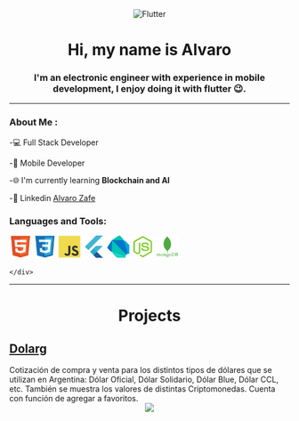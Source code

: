 <div id="header" align="center">
  <img
    src="https://media.giphy.com/media/E89xxATM4iZoPdr6Tb/giphy.gif"
    width="200"
    alt="Flutter"
  />
  <h1 align="center">Hi, my name is Alvaro</h1>
  <h3 align="center">
    I'm an electronic engineer with experience in mobile development, I enjoy
    doing it with flutter 😉.
  </h3>
</div>


--- 

### About Me :

-💻 Full Stack Developer

-📱 Mobile Developer

-🌐 I'm currently learning **Blockchain and AI**

-🧍 Linkedin [Alvaro Zafe](https://www.linkedin.com/in/alvaro-zafe/)


<div align="left">
    <h3>Languages and Tools: </h3>
    <div>
        <img src="https://github.com/devicons/devicon/blob/master/icons/html5/html5-original.svg" title="HTML5" alt="HTML" width="40" height="40">
        <img src="https://github.com/devicons/devicon/blob/master/icons/css3/css3-original.svg" title="CSS" alt="CSS" width="40" height="40">
        <img src="https://github.com/devicons/devicon/blob/master/icons/javascript/javascript-original.svg" title="JAVASCRIPT" alt="JAVASCRIPT" width="40" height="40">
        <img src="https://github.com/devicons/devicon/blob/master/icons/flutter/flutter-original.svg" title="FLUTTER" alt="FLUTTER" width="40" height="40">
        <img src="https://github.com/devicons/devicon/blob/master/icons/dart/dart-original.svg" title="DART" alt="DART" width="40" height="40">
        <img src="https://github.com/devicons/devicon/blob/master/icons/nodejs/nodejs-plain.svg" title="NODEJS" alt="NODEJS" width="40" height="40">
        <img src="https://github.com/devicons/devicon/blob/master/icons/mongodb/mongodb-plain-wordmark.svg" title="MONGODB" alt="MONGODB" width="40" height="40">


    </div>
</div>

---
<h1 align="center"> Projects</h1>

<div>
  <a href="https://github.com/azafe/dolarg"> <h2>Dolarg</h2> </a>
  <div>
    Cotización de compra y venta para los distintos tipos de dólares que se
    utilizan en Argentina: Dólar Oficial, Dólar Solidario, Dólar Blue, Dólar
    CCL, etc. También se muestra los valores de distintas Criptomonedas. Cuenta
    con función de agregar a favoritos.
  </div>
   <div align="center">
  <img
    src="https://play-lh.googleusercontent.com/xzrQj-CPfJoUXGSMUDyCvvzhUJ755dvPDJBVlYhYj4BTNDj2vt6SFFt5w8rUlucpiIE=w2560-h1440-rw" width="200"/>
</div>
</div>
